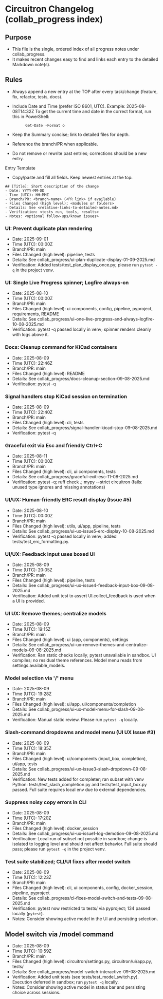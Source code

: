 # Circuitron Changelog (collab_progress index)

## Purpose
- This file is the single, ordered index of all progress notes under collab_progress.
- It makes recent changes easy to find and links each entry to the detailed Markdown note(s).

## Rules
- Always append a new entry at the TOP after every task/change (feature, fix, refactor, tests, docs).
- Include Date and Time (prefer ISO 8601, UTC). Example: 2025-08-08T14:32Z
	To get the current time and date in the correct format, run this in PowerShell:
  
			Get-Date -Format o

- Keep the Summary concise; link to detailed files for depth.
- Reference the branch/PR when applicable.
- Do not remove or rewrite past entries; corrections should be a new entry.

Entry Template
- Copy/paste and fill all fields. Keep newest entries at the top.

```
## [Title]: Short description of the change
- Date: YYYY-MM-DD
- Time (UTC): HH:MMZ
- Branch/PR: <branch-name> (<PR link> if available)
- Files Changed (high level): <modules or folders>
- Details: See <relative-links-to-detailed-notes.md>
- Verification: <tests run, tools, results>
- Notes: <optional follow-ups/known issues>
```

### UI: Prevent duplicate plan rendering
- Date: 2025-09-01
- Time (UTC): 00:00Z
- Branch/PR: main
- Files Changed (high level): pipeline, tests
- Details: See collab_progress/ui-plan-duplicate-display-01-09-2025.md
- Verification: Added tests/test_plan_display_once.py; please run `pytest -q` in the project venv.

### UI: Single Live Progress spinner; Logfire always-on
- Date: 2025-08-10
- Time (UTC): 00:00Z
- Branch/PR: main
- Files Changed (high level): ui components, config, pipeline, pyproject, requirements, README
- Details: See collab_progress/ui-one-live-progress-and-always-logfire-10-08-2025.md
- Verification: pytest -q passed locally in venv; spinner renders cleanly with logs above it.

### Docs: Cleanup command for KiCad containers
- Date: 2025-08-09
- Time (UTC): 22:46Z
- Branch/PR: main
- Files Changed (high level): README
- Details: See collab_progress/docs-cleanup-section-09-08-2025.md
- Verification: pytest -q

### Signal handlers stop KiCad session on termination
- Date: 2025-08-09
- Time (UTC): 22:40Z
- Branch/PR: main
- Files Changed (high level): cli, tests
- Details: See collab_progress/signal-handler-kicad-stop-09-08-2025.md
- Verification: pytest -q

### Graceful exit via Esc and friendly Ctrl+C
- Date: 2025-08-11
- Time (UTC): 00:00Z
- Branch/PR: main
- Files Changed (high level): cli, ui components, tests
- Details: See collab_progress/graceful-exit-esc-11-08-2025.md
- Verification: pytest -q; ruff check .; mypy --strict circuitron (fails: unused type ignores and missing annotations)

### UI/UX: Human-friendly ERC result display (Issue #5)
- Date: 2025-08-10
- Time (UTC): 00:00Z
- Branch/PR: main
- Files Changed (high level): utils, ui/app, pipeline, tests
- Details: See collab_progress/ui-ux-issue5-erc-display-10-08-2025.md
- Verification: pytest -q passed locally in venv; added tests/test_erc_formatting.py.

### UI/UX: Feedback input uses boxed UI
- Date: 2025-08-09
- Time (UTC): 20:05Z
- Branch/PR: main
- Files Changed (high level): pipeline, tests
- Details: See collab_progress/ui-ux-issue4-feedback-input-box-09-08-2025.md
- Verification: Added unit test to assert UI.collect_feedback is used when a UI is provided.

### UI UX: Remove themes; centralize models
- Date: 2025-08-09
- Time (UTC): 19:15Z
- Branch/PR: main
- Files Changed (high level): ui (app, components), settings
- Details: See collab_progress/ui-ux-remove-themes-and-centralize-models-09-08-2025.md
- Verification: Ran static checks locally; pytest unavailable in sandbox. UI compiles; no residual theme references. Model menu reads from settings.available_models.

### Model selection via '/' menu
- Date: 2025-08-09
- Time (UTC): 19:28Z
- Branch/PR: main
- Files Changed (high level): ui/app, ui/components/completion
- Details: See collab_progress/ui-ux-model-menu-for-slash-09-08-2025.md
- Verification: Manual static review. Please run `pytest -q` locally.

### Slash-command dropdowns and model menu (UI UX Issue #3)
- Date: 2025-08-09
- Time (UTC): 18:35Z
- Branch/PR: main
- Files Changed (high level): ui/components (input_box, completion), ui/app, tests
- Details: See collab_progress/ui-ux-issue3-slash-dropdown-09-08-2025.md
- Verification: New tests added for completer; ran subset with venv Python: tests/test_slash_completion.py and tests/test_input_box.py passed. Full suite requires local env due to external dependencies.

### Suppress noisy copy errors in CLI
- Date: 2025-08-09
- Time (UTC): 17:20Z
- Branch/PR: main
- Files Changed (high level): docker_session
- Details: See collab_progress/ui-ux-issue1-log-demotion-09-08-2025.md
- Verification: Local run of subset not possible in sandbox; change is isolated to logging level and should not affect behavior. Full suite should pass; please run `pytest -q` in the project venv.

### Test suite stabilized; CLI/UI fixes after model switch
- Date: 2025-08-09
- Time (UTC): 12:23Z
- Branch/PR: main
- Files Changed (high level): cli, ui components, config, docker_session, pipeline, pyproject
- Details: See collab_progress/ci-fixes-model-switch-and-tests-09-08-2025.md
- Verification: pytest now restricted to tests/ via pyproject; 134 passed locally (`pytest`).
- Notes: Consider showing active model in the UI and persisting selection.

## Model switch via /model command
- Date: 2025-08-09
- Time (UTC): 10:59Z
- Branch/PR: main
- Files Changed (high level): circuitron/settings.py, circuitron/ui/app.py, tests/
- Details: See collab_progress/model-switch-interactive-09-08-2025.md
- Verification: Added unit tests (see tests/test_model_switch.py). Execution deferred in sandbox; run `pytest -q` locally.
- Notes: Consider showing active model in status bar and persisting choice across sessions.
